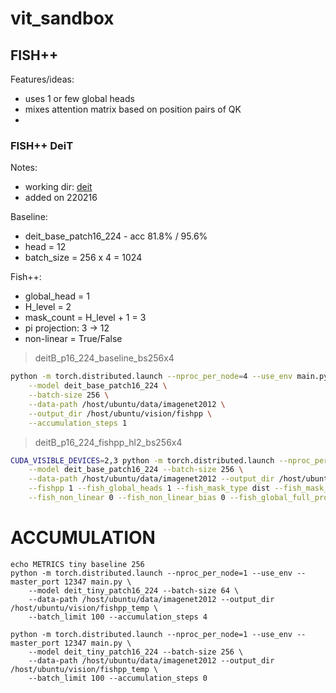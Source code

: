 # vit_sandbox

## FISH++
Features/ideas:
- uses 1 or few global heads
- mixes attention matrix based on position pairs of QK
- 
### FISH++ DeiT
Notes:
- working dir: [deit](./deit)
- added on 220216

Baseline:
- deit_base_patch16_224 - acc 81.8% / 95.6%
- head = 12
- batch_size = 256 x 4 = 1024

Fish++:
- global_head = 1
- H_level = 2
- mask_count = H_level + 1 = 3
- pi projection: 3 -> 12
- non-linear = True/False

> deitB_p16_224_baseline_bs256x4
```bash
python -m torch.distributed.launch --nproc_per_node=4 --use_env main.py \
    --model deit_base_patch16_224 \
    --batch-size 256 \
    --data-path /host/ubuntu/data/imagenet2012 \
    --output_dir /host/ubuntu/vision/fishpp \
    --accumulation_steps 1
```

> deitB_p16_224_fishpp_hl2_bs256x4
```bash
CUDA_VISIBLE_DEVICES=2,3 python -m torch.distributed.launch --nproc_per_node=2 --use_env main.py \
    --model deit_base_patch16_224 --batch-size 256 \
    --data-path /host/ubuntu/data/imagenet2012 --output_dir /host/ubuntu/vision/fishpp \
    --fishpp 1 --fish_global_heads 1 --fish_mask_type dist --fish_mask_levels 3 \
    --fish_non_linear 0 --fish_non_linear_bias 0 --fish_global_full_proj 1
```



# ACCUMULATION
```
echo METRICS tiny baseline 256
python -m torch.distributed.launch --nproc_per_node=1 --use_env --master_port 12347 main.py \
    --model deit_tiny_patch16_224 --batch-size 64 \
    --data-path /host/ubuntu/data/imagenet2012 --output_dir /host/ubuntu/vision/fishpp_temp \
    --batch_limit 100 --accumulation_steps 4

python -m torch.distributed.launch --nproc_per_node=1 --use_env --master_port 12347 main.py \
    --model deit_tiny_patch16_224 --batch-size 256 \
    --data-path /host/ubuntu/data/imagenet2012 --output_dir /host/ubuntu/vision/fishpp_temp \
    --batch_limit 100 --accumulation_steps 0

```